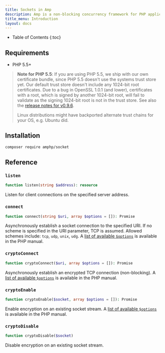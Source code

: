 ```yaml
---
title: Sockets in Amp
description: Amp is a non-blocking concurrency framework for PHP applications.
title_menu: Introduction
layout: docs
---
```


* Table of Contents
{:toc}

## Requirements

 - PHP 5.5+

> **Note for PHP 5.5**: If you are using PHP 5.5, we ship with our own certificate bundle, since PHP 5.5 doesn't use the systems trust store yet. Our default trust store doesn't include any 1024-bit root certificates. Due to a bug in OpenSSL 1.0.1 (and lower), certificates with a root, which is signed by another 1024-bit root, will fail to validate as the signing 1024-bit root is not in the trust store. See also the [release notes for v0.9.6](https://github.com/amphp/socket/releases/tag/v0.9.6).
>
> Linux distributions might have backported alternate trust chains for your OS, e.g. Ubuntu did.

## Installation

```bash
composer require amphp/socket
```

## Reference

### `listen`

```php
function listen(string $address): resource
```

Listen for client connections on the specified server address.

### `connect`

```php
function connect(string $uri, array $options = []): Promise
```

Asynchronously establish a socket connection to the specified URI. If no scheme is specified in the URI parameter, TCP is assumed. Allowed schemes include: `tcp`, `udp`, `unix`, `udg`. A [list of available `$options`](http://php.net/manual/en/context.php) is available in the PHP manual.

### `cryptoConnect`

```php
function cryptoConnect($uri, array $options = []): Promise
```

Asynchronously establish an encrypted TCP connection (non-blocking). A [list of available `$options`](http://php.net/manual/en/context.php) is available in the PHP manual.

### `cryptoEnable`

```php
function cryptoEnable($socket, array $options = []): Promise
```

Enable encryption on an existing socket stream. A [list of available `$options`](http://php.net/manual/en/context.php) is available in the PHP manual.

### `cryptoDisable`

```php
function cryptoDisable($socket)
```

Disable encryption on an existing socket stream.
